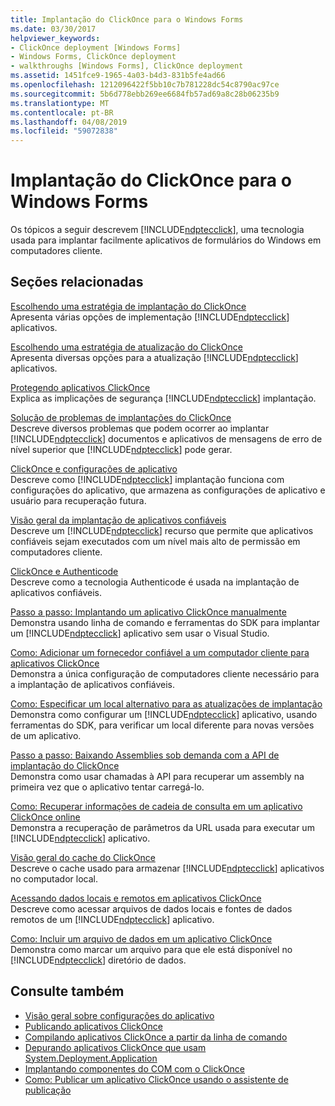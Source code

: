 ```yaml
---
title: Implantação do ClickOnce para o Windows Forms
ms.date: 03/30/2017
helpviewer_keywords:
- ClickOnce deployment [Windows Forms]
- Windows Forms, ClickOnce deployment
- walkthroughs [Windows Forms], ClickOnce deployment
ms.assetid: 1451fce9-1965-4a03-b4d3-831b5fe4ad66
ms.openlocfilehash: 1212096422f5bb10c7b781228dc54c8790ac97ce
ms.sourcegitcommit: 5b6d778ebb269ee6684fb57ad69a8c28b06235b9
ms.translationtype: MT
ms.contentlocale: pt-BR
ms.lasthandoff: 04/08/2019
ms.locfileid: "59072838"
---
```

# <a name="clickonce-deployment-for-windows-forms"></a>Implantação do ClickOnce para o Windows Forms
Os tópicos a seguir descrevem [!INCLUDE[ndptecclick](../../../includes/ndptecclick-md.md)], uma tecnologia usada para implantar facilmente aplicativos de formulários do Windows em computadores cliente.  
  
## <a name="related-sections"></a>Seções relacionadas  
 [Escolhendo uma estratégia de implantação do ClickOnce](/visualstudio/deployment/choosing-a-clickonce-deployment-strategy)  
 Apresenta várias opções de implementação [!INCLUDE[ndptecclick](../../../includes/ndptecclick-md.md)] aplicativos.  
  
 [Escolhendo uma estratégia de atualização do ClickOnce](/visualstudio/deployment/choosing-a-clickonce-update-strategy)  
 Apresenta diversas opções para a atualização [!INCLUDE[ndptecclick](../../../includes/ndptecclick-md.md)] aplicativos.  
  
 [Protegendo aplicativos ClickOnce](/visualstudio/deployment/securing-clickonce-applications)  
 Explica as implicações de segurança [!INCLUDE[ndptecclick](../../../includes/ndptecclick-md.md)] implantação.  
  
 [Solução de problemas de implantações do ClickOnce](/visualstudio/deployment/troubleshooting-clickonce-deployments)  
 Descreve diversos problemas que podem ocorrer ao implantar [!INCLUDE[ndptecclick](../../../includes/ndptecclick-md.md)] documentos e aplicativos de mensagens de erro de nível superior que [!INCLUDE[ndptecclick](../../../includes/ndptecclick-md.md)] pode gerar.  
  
 [ClickOnce e configurações de aplicativo](/visualstudio/deployment/clickonce-and-application-settings)  
 Descreve como [!INCLUDE[ndptecclick](../../../includes/ndptecclick-md.md)] implantação funciona com configurações do aplicativo, que armazena as configurações de aplicativo e usuário para recuperação futura.  
  
 [Visão geral da implantação de aplicativos confiáveis](/visualstudio/deployment/trusted-application-deployment-overview)  
 Descreve um [!INCLUDE[ndptecclick](../../../includes/ndptecclick-md.md)] recurso que permite que aplicativos confiáveis sejam executados com um nível mais alto de permissão em computadores cliente.  
  
 [ClickOnce e Authenticode](/visualstudio/deployment/clickonce-and-authenticode)  
 Descreve como a tecnologia Authenticode é usada na implantação de aplicativos confiáveis.  
  
 [Passo a passo: Implantando um aplicativo ClickOnce manualmente](/visualstudio/deployment/walkthrough-manually-deploying-a-clickonce-application)  
 Demonstra usando linha de comando e ferramentas do SDK para implantar um [!INCLUDE[ndptecclick](../../../includes/ndptecclick-md.md)] aplicativo sem usar o Visual Studio.  
  
 [Como: Adicionar um fornecedor confiável a um computador cliente para aplicativos ClickOnce](/visualstudio/deployment/how-to-add-a-trusted-publisher-to-a-client-computer-for-clickonce-applications)  
 Demonstra a única configuração de computadores cliente necessário para a implantação de aplicativos confiáveis.  
  
 [Como: Especificar um local alternativo para as atualizações de implantação](/visualstudio/deployment/how-to-specify-an-alternate-location-for-deployment-updates)  
 Demonstra como configurar um [!INCLUDE[ndptecclick](../../../includes/ndptecclick-md.md)] aplicativo, usando ferramentas do SDK, para verificar um local diferente para novas versões de um aplicativo.  
  
 [Passo a passo: Baixando Assemblies sob demanda com a API de implantação do ClickOnce](/visualstudio/deployment/walkthrough-downloading-assemblies-on-demand-with-the-clickonce-deployment-api)  
 Demonstra como usar chamadas à API para recuperar um assembly na primeira vez que o aplicativo tentar carregá-lo.  
  
 [Como: Recuperar informações de cadeia de consulta em um aplicativo ClickOnce online](/visualstudio/deployment/how-to-retrieve-query-string-information-in-an-online-clickonce-application)  
 Demonstra a recuperação de parâmetros da URL usada para executar um [!INCLUDE[ndptecclick](../../../includes/ndptecclick-md.md)] aplicativo.  
  
 [Visão geral do cache do ClickOnce](/visualstudio/deployment/clickonce-cache-overview)  
 Descreve o cache usado para armazenar [!INCLUDE[ndptecclick](../../../includes/ndptecclick-md.md)] aplicativos no computador local.  
  
 [Acessando dados locais e remotos em aplicativos ClickOnce](/visualstudio/deployment/accessing-local-and-remote-data-in-clickonce-applications)  
 Descreve como acessar arquivos de dados locais e fontes de dados remotos de um [!INCLUDE[ndptecclick](../../../includes/ndptecclick-md.md)] aplicativo.  
  
 [Como: Incluir um arquivo de dados em um aplicativo ClickOnce](/visualstudio/deployment/how-to-include-a-data-file-in-a-clickonce-application)  
 Demonstra como marcar um arquivo para que ele está disponível no [!INCLUDE[ndptecclick](../../../includes/ndptecclick-md.md)] diretório de dados.  
  
## <a name="see-also"></a>Consulte também

- [Visão geral sobre configurações do aplicativo](./advanced/application-settings-overview.md)
- [Publicando aplicativos ClickOnce](/visualstudio/deployment/publishing-clickonce-applications)
- [Compilando aplicativos ClickOnce a partir da linha de comando](/visualstudio/deployment/building-clickonce-applications-from-the-command-line)
- [Depurando aplicativos ClickOnce que usam System.Deployment.Application](/visualstudio/deployment/debugging-clickonce-applications-that-use-system-deployment-application)
- [Implantando componentes do COM com o ClickOnce](/visualstudio/deployment/deploying-com-components-with-clickonce)
- [Como: Publicar um aplicativo ClickOnce usando o assistente de publicação](/visualstudio/deployment/how-to-publish-a-clickonce-application-using-the-publish-wizard)
